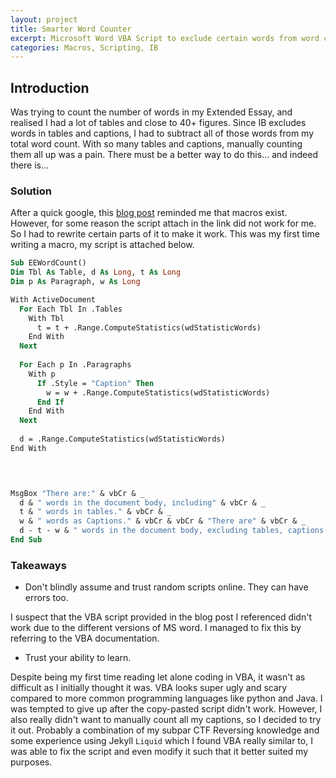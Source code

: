 ```yaml
---
layout: project
title: Smarter Word Counter
excerpt: Microsoft Word VBA Script to exclude certain words from word count
categories: Macros, Scripting, IB
---
```


Introduction
------

Was trying to count the number of words in my Extended Essay, and realised I had a lot of tables and close to 40+ figures. Since IB excludes words in tables and captions, I had to subtract all of those words from my total word count. With so many tables and captions, manually counting them all up was a pain. There must be a better way to do this... and indeed there is...

### Solution

After a quick google, this [blog post](https://www.datanumen.com/blogs/2-methods-exclude-table-texts-word-count-statistics/) reminded me that macros exist. However, for some reason the script attach in the link did not work for me. So I had to rewrite certain parts of it to make it work. This was my first time writing a macro, my script is attached below. 

```vb
Sub EEWordCount()
Dim Tbl As Table, d As Long, t As Long
Dim p As Paragraph, w As Long

With ActiveDocument
  For Each Tbl In .Tables
    With Tbl
      t = t + .Range.ComputeStatistics(wdStatisticWords)
    End With
  Next
  
  For Each p In .Paragraphs
    With p
      If .Style = "Caption" Then
        w = w + .Range.ComputeStatistics(wdStatisticWords)
      End If
    End With
  Next
  
  d = .Range.ComputeStatistics(wdStatisticWords)
End With



  
MsgBox "There are:" & vbCr & _
  d & " words in the document body, including" & vbCr & _
  t & " words in tables." & vbCr & _
  w & " words as Captions." & vbCr & vbCr & "There are" & vbCr & _
  d - t - w & " words in the document body, excluding tables, captions and footnotes."
End Sub
```

### Takeaways

* Don't blindly assume and trust random scripts online. They can have errors too.  

I suspect that the VBA script provided in the blog post I referenced didn't work due to the different versions of MS word. I managed to fix this by referring to the VBA documentation. 

* Trust your ability to learn. 

Despite being my first time reading let alone coding in VBA, it wasn't as difficult as I initially thought it was. VBA looks super ugly and scary compared to more common programming languages like python and Java. I was tempted to give up after the copy-pasted script didn't work. However, I also really didn't want to manually count all my captions, so I decided to try it out. Probably a combination of my subpar CTF Reversing knowledge and some experience using Jekyll `Liquid` which I found VBA really similar to, I was able to fix the script and even modify it such that it better suited my purposes. 